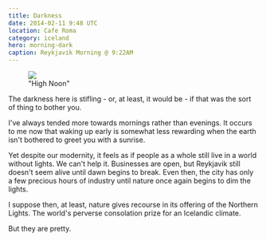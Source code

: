 ```yaml
---
title: Darkness
date: 2014-02-11 9:48 UTC
location: Cafe Roma
category: iceland
hero: morning-dark
caption: Reykjavik Morning @ 9:22AM
---
```


<figure>
  <img src="/images/iceland/inline/sun-apex.jpg" />
  <figcaption>"High Noon"</figcaption>
</figure>

The darkness here is stifling - or, at least, it would be - if that was the sort of thing to bother you.

I've always tended more towards mornings rather than evenings.  It occurs to me now that waking up early is somewhat less rewarding when the earth isn't bothered to greet you with a sunrise.

Yet despite our modernity, it feels as if people as a whole still live in a world without lights. We can't help it. Businesses are open, but Reykjavik still doesn't seem alive until dawn begins to break. Even then, the city has only a few precious hours of industry until nature once again begins to dim the lights.

I suppose then, at least, nature gives recourse in its offering of the Northern Lights.  The world's perverse consolation prize for an Icelandic climate. 

But they are pretty.
